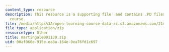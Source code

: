```yaml
---
content_type: resource
description: This resource is a supporting file  and contains .PD files used in the
  course.
file: /media/https%3A/open-learning-course-data-rc.s3.amazonaws.com/21m-380-music-and-technology-contemporary-history-and-aesthetics-fall-2009/00af060e915eea8a164e0ea76fd1c697_martingale091130.zip
file_type: application/zip
resourcetype: Other
title: martingale091130.zip
uid: 00af060e-915e-ea8a-164e-0ea76fd1c697
---
```

